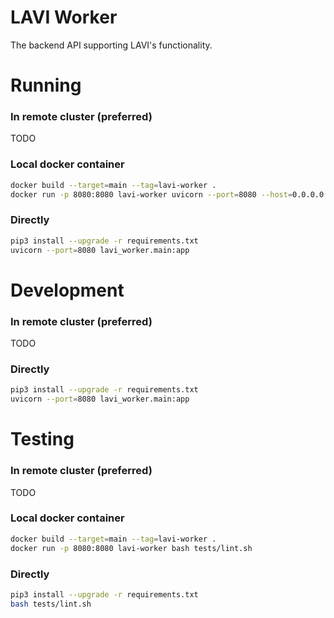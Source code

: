 # LAVI Worker

The backend API supporting LAVI's functionality.


# Running

### In remote cluster (preferred)

TODO

### Local docker container

```bash
docker build --target=main --tag=lavi-worker .
docker run -p 8080:8080 lavi-worker uvicorn --port=8080 --host=0.0.0.0 lavi_worker.main:app
```

### Directly

```bash
pip3 install --upgrade -r requirements.txt
uvicorn --port=8080 lavi_worker.main:app
```


# Development

### In remote cluster (preferred)

TODO

### Directly

```bash
pip3 install --upgrade -r requirements.txt
uvicorn --port=8080 lavi_worker.main:app
```

# Testing

### In remote cluster (preferred)

TODO

### Local docker container

```bash
docker build --target=main --tag=lavi-worker .
docker run -p 8080:8080 lavi-worker bash tests/lint.sh
```

### Directly

```bash
pip3 install --upgrade -r requirements.txt
bash tests/lint.sh
```
